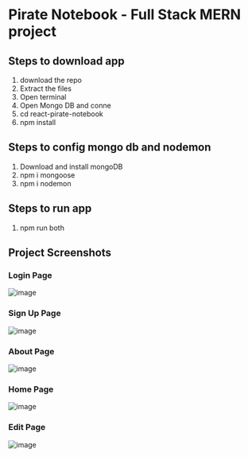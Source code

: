 # Pirate Notebook - Full Stack MERN project
## Steps to download app<br/>
1) download the repo
2) Extract the files
3) Open terminal
4) Open Mongo DB and conne
5) cd react-pirate-notebook
6) npm install

## Steps to config mongo db and nodemon
1) Download and install mongoDB
2) npm i mongoose
3) npm i nodemon

## Steps to run app
1) npm run both

## Project Screenshots
### Login Page
![image](https://user-images.githubusercontent.com/44190927/157844126-be33f46b-3a01-4594-bf72-86d1a4d3de93.png)

### Sign Up Page
![image](https://user-images.githubusercontent.com/44190927/157844823-0c55eb94-5991-41f2-9c7f-e17990ca2455.png)

### About Page
![image](https://user-images.githubusercontent.com/44190927/157844164-93edbca1-4f60-4c85-8502-f9657e7f7d77.png)

### Home Page
![image](https://user-images.githubusercontent.com/44190927/157844396-2b78724b-121b-4237-bad0-1bfb0e19a1f3.png)

### Edit Page
![image](https://user-images.githubusercontent.com/44190927/157844338-b10f354d-57a0-495d-8e28-756090900d19.png)

